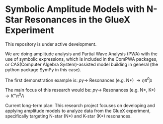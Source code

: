 # Symbolic Amplitude Models with N-Star Resonances in the GlueX Experiment

This repository is under active development.

We are doing amplitude analysis and Partial Wave Analysis (PWA) with the use of symbolic expressions, which is included in the ComPWA packages, or CAS(Computer Algebra System)-assisted model building in general (the python package SymPy in this case).

The first demonstration example is: $p \gamma \to$ Resonances (e.g. N\*) $\to \eta \pi^0 p$

The main focus of this research would be: $p \gamma \to$ Resonances (e.g. N\*, K\*) $\to K^+ \pi^0 \Lambda$

Current long-term plan: This research project focuses on developing and applying amplitude models to analyze data from the GlueX experiment, specifically targeting N-star (N*) and K-star (K*) resonances.
